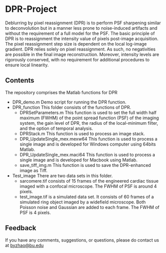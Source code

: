 # DPR-Project
Deblurring by pixel reassignment (DPR) is to perform PSF sharpening similar to deconvolution but in a manner less prone to noise-induced artifacts and without the requirement of a full model for the PSF. The basic principle of DPR is to reassignment the intensity value of pixels post-image acquisition. The pixel reassignment step size is dependent on the local log-image gradient. DPR relies solely on pixel reassignment. As such, no negativities are possible in the final image reconstruction. Moreover, intensity levels are rigorously conserved, with no requirement for additional procedures to ensure local linearity. 

## Contents
The repository comprises the Matlab functions for DPR
- DPR_demo.m
  Demo script for running the DPR function.
- DPR_function
  This folder consists of the functions of DPR.
  - DPRSetParameters.m
    This function is used to set the full width half maximum (FWHM) of the point spread function (PSF) of the imaging system, the gain level of DPR, the radius of the local-minimum filter, and the option of temporal analysis.
  - DPRStack.m
    This function is used to process an image stack.
  - DPR_UpdateSingle_mex.mexw64
    This function is used to process a single image and is developed for Windows computer using 64bits Matlab.
  - DPR_UpdateSingle_mex.maci64
    This function is used to process a single image and is developed for Macbook using Matlab.
  - save_tiff_img.m
    This function is used to save the DPR-enhanced image as Tiff.
 - Test_image
   There are two data sets in this folder.
   - sarcomere.tif consists of 15 frames of the engineered cardiac tissue imaged with a confocal microscope. The FWHM of PSF is around 4 pixels.
   - test_image.tif is a simulated data set. It consists of 60 frames of a simulated ring object imaged by a widefield microscope. Both Poisson noise and Gaussian are added to each frame. The FWHM of PSF is 4 pixels.

## Feedback
If you have any comments, suggestions, or questions, please do contact us at byzhao@bu.edu
